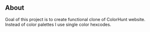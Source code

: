 ## About
Goal of this project is to create functional clone of
ColorHunt website.
Instead of color palettes I use single color hexcodes.



